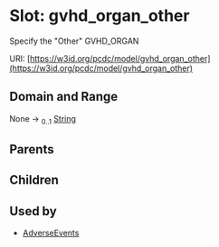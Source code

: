 
# Slot: gvhd_organ_other


Specify the "Other" GVHD_ORGAN

URI: [https://w3id.org/pcdc/model/gvhd_organ_other](https://w3id.org/pcdc/model/gvhd_organ_other)


## Domain and Range

None &#8594;  <sub>0..1</sub> [String](types/String.md)

## Parents


## Children


## Used by

 * [AdverseEvents](AdverseEvents.md)
